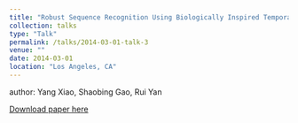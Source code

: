 ```yaml
---
title: "Robust Sequence Recognition Using Biologically Inspired Temporal Learning Mechanisms"
collection: talks
type: "Talk"
permalink: /talks/2014-03-01-talk-3
venue: ""
date: 2014-03-01
location: "Los Angeles, CA"
---
```


author: Yang Xiao, Shaobing Gao, Rui Yan

[Download paper here](https://ieeexplore.ieee.org/stamp/stamp.jsp?tp=&arnumber=8901946)